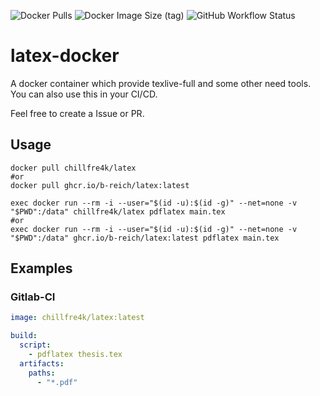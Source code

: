 ![Docker Pulls](https://img.shields.io/docker/pulls/chillfre4k/latex?style=flat-square)
![Docker Image Size (tag)](https://img.shields.io/docker/image-size/chillfre4k/latex/latest?style=flat-square)
![GitHub Workflow Status](https://img.shields.io/github/workflow/status/b-reich/latex-docker/ci?style=flat-square)

# latex-docker
A docker container which provide texlive-full and some other need tools.
You can also use this in your CI/CD.

Feel free to create a Issue or PR.

## Usage
```shell
docker pull chillfre4k/latex
#or
docker pull ghcr.io/b-reich/latex:latest

exec docker run --rm -i --user="$(id -u):$(id -g)" --net=none -v "$PWD":/data" chillfre4k/latex pdflatex main.tex
#or
exec docker run --rm -i --user="$(id -u):$(id -g)" --net=none -v "$PWD":/data" ghcr.io/b-reich/latex:latest pdflatex main.tex
```

## Examples
### Gitlab-CI
```yaml
image: chillfre4k/latex:latest

build:
  script:
    - pdflatex thesis.tex
  artifacts:
    paths:
      - "*.pdf"
```
